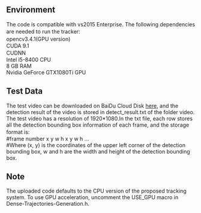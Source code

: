 ## Environment
The code is compatible with vs2015 Enterprise. The following dependencies are needed to run the tracker:　
</br> opencv3.4.1(GPU version)　
</br> CUDA 9.1 
</br> CUDNN　　
</br> Intel i5-8400 CPU
</br> 8 GB RAM
</br> Nvidia GeForce GTX1080Ti GPU
## Test Data
The test video can be downloaded on BaiDu Cloud Disk [here](https://pan.baidu.com/s/1wZUUkpHGpBks6QYFKUVSFg?fid=1052882489402014), and the detection result of the video is stored in detect_result.txt of the folder video. The test video has a resolution of 1920*1080.In the txt file, each row stores all the detection bounding box information of each frame, and the storage format is: 　　　
</br> #frame number  x y w h x y w h ...
</br> #Where (x, y) is the coordinates of the upper left corner of the detection bounding box, w and h are the width and height of the detection bounding box.
## Note
The uploaded code defaults to the CPU version of the proposed tracking system. To use GPU acceleration, uncomment the USE_GPU macro in Dense-Trajectories-Generation.h.
